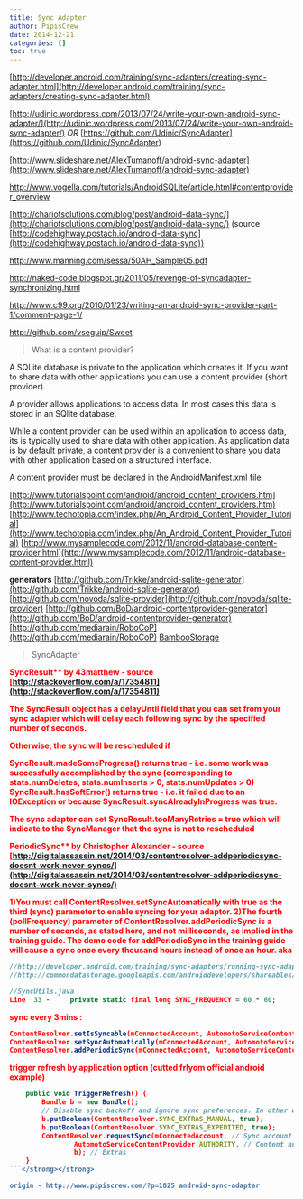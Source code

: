 ```yaml
---
title: Sync Adapter
author: PipisCrew
date: 2014-12-21
categories: []
toc: true
---
```


[http://developer.android.com/training/sync-adapters/creating-sync-adapter.html](http://developer.android.com/training/sync-adapters/creating-sync-adapter.html)

[http://udinic.wordpress.com/2013/07/24/write-your-own-android-sync-adapter/](http://udinic.wordpress.com/2013/07/24/write-your-own-android-sync-adapter/) *OR* [https://github.com/Udinic/SyncAdapter](https://github.com/Udinic/SyncAdapter)

[http://www.slideshare.net/AlexTumanoff/android-sync-adapter](http://www.slideshare.net/AlexTumanoff/android-sync-adapter)

http://www.vogella.com/tutorials/AndroidSQLite/article.html#contentprovider_overview

[http://chariotsolutions.com/blog/post/android-data-sync/](http://chariotsolutions.com/blog/post/android-data-sync/) (source [http://codehighway.postach.io/android-data-sync](http://codehighway.postach.io/android-data-sync))

http://www.manning.com/sessa/50AH_Sample05.pdf

http://naked-code.blogspot.gr/2011/05/revenge-of-syncadapter-synchronizing.html

http://www.c99.org/2010/01/23/writing-an-android-sync-provider-part-1/comment-page-1/

http://github.com/vseguip/Sweet

> What is a content provider?

A SQLite database is private to the application which creates it. If you want to share data with other applications you can use a content provider (short provider).

A provider allows applications to access data. In most cases this data is stored in an SQlite database.

While a content provider can be used within an application to access data, its is typically used to share data with other application. As application data is by default private, a content provider is a convenient to share you data with other application based on a structured interface.

A content provider must be declared in the AndroidManifest.xml file.

[http://www.tutorialspoint.com/android/android_content_providers.htm](http://www.tutorialspoint.com/android/android_content_providers.htm)
[http://www.techotopia.com/index.php/An_Android_Content_Provider_Tutorial](http://www.techotopia.com/index.php/An_Android_Content_Provider_Tutorial)
[http://www.mysamplecode.com/2012/11/android-database-content-provider.html](http://www.mysamplecode.com/2012/11/android-database-content-provider.html)

**generators**
[http://github.com/Trikke/android-sqlite-generator](http://github.com/Trikke/android-sqlite-generator)
[http://github.com/novoda/sqlite-provider](http://github.com/novoda/sqlite-provider)
[http://github.com/BoD/android-contentprovider-generator](http://github.com/BoD/android-contentprovider-generator)
[http://github.com/mediarain/RoboCoP](http://github.com/mediarain/RoboCoP)
[BambooStorage](https://android-arsenal.com/tag/20)

> SyncAdapter

<strong style="color:red;">SyncResult** by 43matthew - source [http://stackoverflow.com/a/17354811](http://stackoverflow.com/a/17354811)

The **SyncResult** object has a **delayUntil** field that you can set from your sync adapter which will delay each following sync by the specified number of seconds.

Otherwise, the sync **will be rescheduled** if

SyncResult.**madeSomeProgress()** returns true - i.e. some work was successfully accomplished by the sync (corresponding to stats.numDeletes, stats.numInserts > 0, stats.numUpdates > 0) SyncResult.**hasSoftError()** returns true - i.e. it failed due to an IOException or because SyncResult.syncAlreadyInProgress was true.

The sync adapter can set SyncResult.**tooManyRetries = true** which will indicate to the SyncManager **that the sync is not to rescheduled**

<strong style="color:red;">PeriodicSync** by Christopher Alexander - source [http://digitalassassin.net/2014/03/contentresolver-addperiodicsync-doesnt-work-never-syncs/](http://digitalassassin.net/2014/03/contentresolver-addperiodicsync-doesnt-work-never-syncs/)

1)You must call ContentResolver.**setSyncAutomatically** with true as the third (sync) parameter to enable syncing for your adaptor.
2)The fourth (pollFrequency) parameter of ContentResolver.**addPeriodicSync** is a number of seconds, as stated here, and not milliseconds, as implied in the training guide. The demo code for addPeriodicSync in the training guide will cause a sync once every thousand hours instead of once an hour. aka 
```js
//http://developer.android.com/training/sync-adapters/running-sync-adapter.html#RunPeriodic
//http://commondatastorage.googleapis.com/androiddevelopers/shareables/training/BasicSyncAdapter.zip

//SyncUtils.java
Line  33 -     private static final long SYNC_FREQUENCY = 60 * 60;
```

sync every 3mins :
```js
ContentResolver.setIsSyncable(mConnectedAccount, AutomotoServiceContentProvider.AUTHORITY, 1);
ContentResolver.setSyncAutomatically(mConnectedAccount, AutomotoServiceContentProvider.AUTHORITY, true);
ContentResolver.addPeriodicSync(mConnectedAccount, AutomotoServiceContentProvider.AUTHORITY, bnd, 180);
```

trigger refresh by application option (cutted frlyom official android example)
```js
	public void TriggerRefresh() {
		Bundle b = new Bundle();
		// Disable sync backoff and ignore sync preferences. In other words...perform sync NOW!
		b.putBoolean(ContentResolver.SYNC_EXTRAS_MANUAL, true);
		b.putBoolean(ContentResolver.SYNC_EXTRAS_EXPEDITED, true);
		ContentResolver.requestSync(mConnectedAccount, // Sync account
				AutomotoServiceContentProvider.AUTHORITY, // Content authority
				b); // Extras
	}
```</strong></strong>

origin - http://www.pipiscrew.com/?p=1825 android-sync-adapter